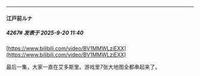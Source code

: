 ﻿
*****

####  江戸前ルナ  
##### 4267#       发表于 2025-9-20 11:40

[https://www.bilibili.com/video/BV1MMWLziEXX](https://www.bilibili.com/video/BV1MMWLziEXX)

最后一集，大家一直在艾多斯里。游戏里7张大地图全都串起来了。


